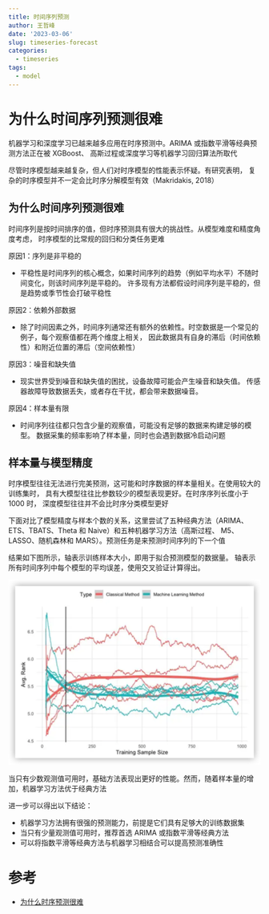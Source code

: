 ```yaml
---
title: 时间序列预测
author: 王哲峰
date: '2023-03-06'
slug: timeseries-forecast
categories:
  - timeseries
tags:
  - model
---
```



# 为什么时间序列预测很难

机器学习和深度学习已越来越多应用在时序预测中。ARIMA 或指数平滑等经典预测方法正在被 XGBoost、
高斯过程或深度学习等机器学习回归算法所取代

尽管时序模型越来越复杂，但人们对时序模型的性能表示怀疑。有研究表明，
复杂的时序模型并不一定会比时序分解模型有效（Makridakis, 2018）

## 为什么时间序列预测很难

时间序列是按时间排序的值，但时序预测具有很大的挑战性。从模型难度和精度角度考虑，
时序模型的比常规的回归和分类任务更难

原因1：序列是非平稳的

* 平稳性是时间序列的核心概念，如果时间序列的趋势（例如平均水平）不随时间变化，则该时间序列是平稳的。
  许多现有方法都假设时间序列是平稳的，但是趋势或季节性会打破平稳性

原因2：依赖外部数据

* 除了时间因素之外，时间序列通常还有额外的依赖性。时空数据是一个常见的例子，每个观察值都在两个维度上相关，
  因此数据具有自身的滞后（时间依赖性）和附近位置的滞后（空间依赖性）

原因3：噪音和缺失值

* 现实世界受到噪音和缺失值的困扰，设备故障可能会产生噪音和缺失值。
  传感器故障导致数据丢失，或者存在干扰，都会带来数据噪音。

原因4：样本量有限

* 时间序列往往都只包含少量的观察值，可能没有足够的数据来构建足够的模型。
  数据采集的频率影响了样本量，同时也会遇到数据冷启动问题

## 样本量与模型精度

时序模型往往无法进行完美预测，这可能和时序数据的样本量相关。在使用较大的训练集时，
具有大模型往往比参数较少的模型表现更好。在时序序列长度小于 1000 时，
深度模型往往并不会比时序分类模型更好

下面对比了模型精度与样本个数的关系，这里尝试了五种经典方法（ARIMA、ETS、TBATS、Theta 和 Naive）和五种机器学习方法（高斯过程、
M5、LASSO、随机森林和 MARS）。预测任务是来预测时间序列的下一个值

结果如下图所示，轴表示训练样本大小，即用于拟合预测模型的数据量。
轴表示所有时间序列中每个模型的平均误差，使用交叉验证计算得出。

![img](images/forecast.png)

当只有少数观测值可用时，基础方法表现出更好的性能。然而，随着样本量的增加，机器学习方法优于经典方法

进一步可以得出以下结论：

* 机器学习方法拥有很强的预测能力，前提是它们具有足够大的训练数据集
* 当只有少量观测值可用时，推荐首选 ARIMA 或指数平滑等经典方法
* 可以将指数平滑等经典方法与机器学习相结合可以提高预测准确性


# 参考

* [为什么时序预测很难](https://mp.weixin.qq.com/s/K0VVbZBcFJB5ctKWeMHUgQ)

